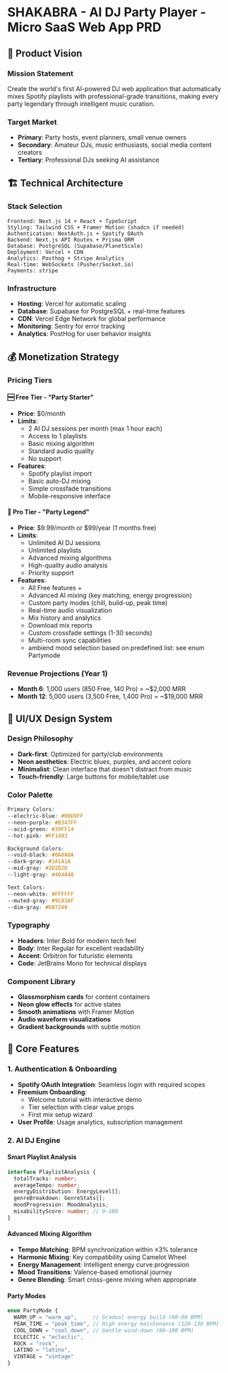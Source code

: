 # SHAKABRA - AI DJ Party Player - Micro SaaS Web App PRD

## 🎯 Product Vision

### Mission Statement
Create the world's first AI-powered DJ web application that automatically mixes Spotify playlists with professional-grade transitions, making every party legendary through intelligent music curation.

### Target Market
- **Primary**: Party hosts, event planners, small venue owners
- **Secondary**: Amateur DJs, music enthusiasts, social media content creators
- **Tertiary**: Professional DJs seeking AI assistance

## 🏗️ Technical Architecture

### Stack Selection
```
Frontend: Next.js 14 + React + TypeScript
Styling: Tailwind CSS + Framer Motion (shadcn if needed)
Authentication: NextAuth.js + Spotify OAuth
Backend: Next.js API Routes + Prisma ORM
Database: PostgreSQL (Supabase/PlanetScale)
Deployment: Vercel + CDN
Analytics: Posthog + Stripe Analytics
Real-time: WebSockets (Pusher/Socket.io)
Payments: stripe
```

### Infrastructure
- **Hosting**: Vercel for automatic scaling
- **Database**: Supabase for PostgreSQL + real-time features
- **CDN**: Vercel Edge Network for global performance
- **Monitoring**: Sentry for error tracking
- **Analytics**: PostHog for user behavior insights

## 💰 Monetization Strategy

### Pricing Tiers

#### 🆓 **Free Tier** - "Party Starter"
- **Price**: $0/month
- **Limits**: 
  - 2 AI DJ sessions per month (max 1 hour each)
  - Access to 1 playlists
  - Basic mixing algorithm
  - Standard audio quality
  - No support
- **Features**:
  - Spotify playlist import
  - Basic auto-DJ mixing
  - Simple crossfade transitions
  - Mobile-responsive interface

#### 💎 **Pro Tier** - "Party Legend" 
- **Price**: $9.99/month or $99/year (1 months free)
- **Limits**: 
  - Unlimited AI DJ sessions
  - Unlimited playlists
  - Advanced mixing algorithms
  - High-quality audio analysis
  - Priority support
- **Features**:
  - All Free features +
  - Advanced AI mixing (key matching, energy progression)
  - Custom party modes (chill, build-up, peak time)
  - Real-time audio visualization
  - Mix history and analytics
  - Download mix reports
  - Custom crossfade settings (1-30 seconds)
  - Multi-room sync capabilities
  - ambiend mood selection based on predefined list: see enum Partymode

### Revenue Projections (Year 1)
- **Month 6**: 1,000 users (850 Free, 140 Pro) = ~$2,000 MRR
- **Month 12**: 5,000 users (3,500 Free, 1,400 Pro) = ~$19,000 MRR

## 🎨 UI/UX Design System

### Design Philosophy
- **Dark-first**: Optimized for party/club environments
- **Neon aesthetics**: Electric blues, purples, and accent colors
- **Minimalist**: Clean interface that doesn't distract from music
- **Touch-friendly**: Large buttons for mobile/tablet use

### Color Palette
```css
Primary Colors:
--electric-blue: #00D9FF
--neon-purple: #B347FF
--acid-green: #39FF14
--hot-pink: #FF1493

Background Colors:
--void-black: #0A0A0A
--dark-gray: #1A1A1A
--mid-gray: #2D2D2D
--light-gray: #404040

Text Colors:
--neon-white: #FFFFFF
--muted-gray: #9CA3AF
--dim-gray: #6B7280
```

### Typography
- **Headers**: Inter Bold for modern tech feel
- **Body**: Inter Regular for excellent readability
- **Accent**: Orbitron for futuristic elements
- **Code**: JetBrains Mono for technical displays

### Component Library
- **Glassmorphism cards** for content containers
- **Neon glow effects** for active states
- **Smooth animations** with Framer Motion
- **Audio waveform visualizations**
- **Gradient backgrounds** with subtle motion

## 🚀 Core Features

### 1. Authentication & Onboarding
- **Spotify OAuth Integration**: Seamless login with required scopes
- **Freemium Onboarding**: 
  - Welcome tutorial with interactive demo
  - Tier selection with clear value props
  - First mix setup wizard
- **User Profile**: Usage analytics, subscription management

### 2. AI DJ Engine

#### Smart Playlist Analysis
```typescript
interface PlaylistAnalysis {
  totalTracks: number;
  averageTempo: number;
  energyDistribution: EnergyLevel[];
  genreBreakdown: GenreStats[];
  moodProgression: MoodAnalysis;
  mixabilityScore: number; // 0-100
}
```

#### Advanced Mixing Algorithm
- **Tempo Matching**: BPM synchronization within ±3% tolerance
- **Harmonic Mixing**: Key compatibility using Camelot Wheel
- **Energy Management**: Intelligent energy curve progression
- **Mood Transitions**: Valence-based emotional journey
- **Genre Blending**: Smart cross-genre mixing when appropriate

#### Party Modes
```typescript
enum PartyMode {
  WARM_UP = "warm_up",     // Gradual energy build (60-90 BPM)
  PEAK_TIME = "peak_time", // High energy maintenance (120-130 BPM)
  COOL_DOWN = "cool_down", // Gentle wind-down (80-100 BPM)
  ECLECTIC = "eclectic",   
  ROCK = "rock",
  LATINO = "latino",
  VINTAGE = "vintage"
}